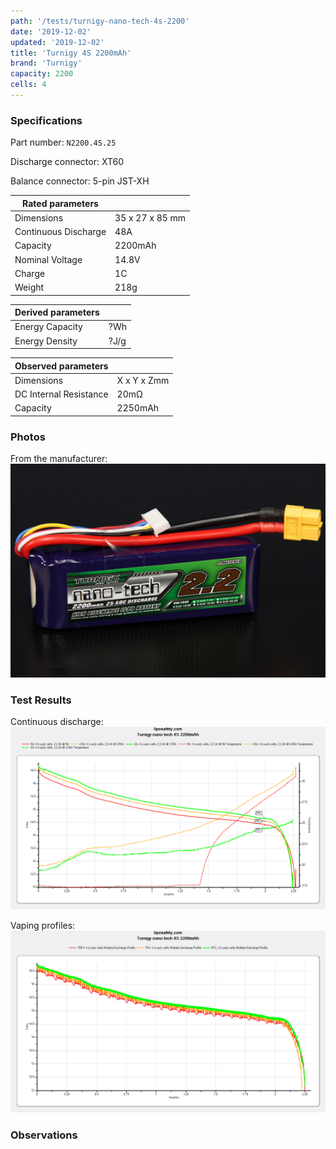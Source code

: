 ```yaml
---
path: '/tests/turnigy-nano-tech-4s-2200'
date: '2019-12-02'
updated: '2019-12-02'
title: 'Turnigy 4S 2200mAh'
brand: 'Turnigy'
capacity: 2200
cells: 4
---
```


### Specifications

Part number: `N2200.4S.25`

Discharge connector: XT60

Balance connector: 5-pin JST-XH

| Rated parameters     |                 |
| -------------------- | --------------- |
| Dimensions           | 35 x 27 x 85 mm |
| Continuous Discharge | 48A             |
| Capacity             | 2200mAh         |
| Nominal Voltage      | 14.8V           |
| Charge               | 1C              |
| Weight               | 218g            |

| Derived parameters |      |
| ------------------ | ---- |
| Energy Capacity    | ?Wh  |
| Energy Density     | ?J/g |

| Observed parameters    |             |
| ---------------------- | ----------- |
| Dimensions             | X x Y x Zmm |
| DC Internal Resistance | 20m&ohm;    |
| Capacity               | 2250mAh     |

### Photos

From the manufacturer: ![battery](../images/turnigy-4s-2200-mfg.jpg)

### Test Results

Continuous discharge: ![Test Results](../images/tests/turnigy-4s-2200-continuous.png)

Vaping profiles: ![Test Results](../images/tests/turnigy-4s-2200-profiles.png)

### Observations
